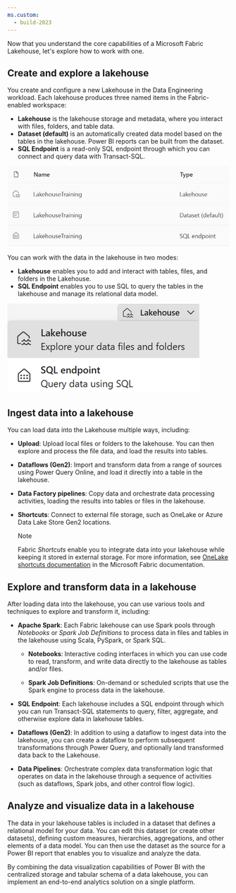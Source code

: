 ```yaml
---
ms.custom:
  - build-2023
---
```

Now that you understand the core capabilities of a Microsoft Fabric Lakehouse, let's explore how to work with one.

## Create and explore a lakehouse

You create and configure a new Lakehouse in the Data Engineering workload. Each lakehouse produces three named items in the Fabric-enabled workspace:

- **Lakehouse** is the lakehouse storage and metadata, where you interact with files, folders, and table data.
- **Dataset (default)** is an automatically created data model based on the tables in the lakehouse. Power BI reports can be built from the dataset.
- **SQL Endpoint** is a read-only SQL endpoint through which you can connect and query data with Transact-SQL.

![The three Lakehouse items as described](../media/lakehouse-items.png)

You can work with the data in the lakehouse in two modes:

- **Lakehouse** enables you to add and interact with tables, files, and folders in the Lakehouse.
- **SQL Endpoint** enables you to use SQL to query the tables in the lakehouse and manage its relational data model.

![The two Lakehouse Explorer modes](../media/explorer-modes.png)

## Ingest data into a lakehouse

You can load data into the Lakehouse multiple ways, including:

- **Upload**: Upload local files or folders to the lakehouse. You can then explore and process the file data, and load the results into tables.

- **Dataflows (Gen2)**: Import and transform data from a range of sources using Power Query Online, and load it directly into a table in the lakehouse.

- **Data Factory pipelines**: Copy data and orchestrate data processing activities, loading the results into tables or files in the lakehouse.

- **Shortcuts**: Connect to external file storage, such as OneLake or Azure Data Lake Store Gen2 locations.

  > [!NOTE]
  > Fabric *Shortcuts* enable you to integrate data into your lakehouse while keeping it stored in external storage. For more information, see [OneLake shortcuts documentation](https://learn.microsoft.com/fabric/onelake/onelake-shortcuts) in the Microsoft Fabric documentation.

## Explore and transform data in a lakehouse

After loading data into the lakehouse, you can use various tools and techniques to explore and transform it, including:

- **Apache Spark**: Each Fabric lakehouse can use Spark pools through *Notebooks* or *Spark Job Definitions* to process data in files and tables in the lakehouse using Scala, PySpark, or Spark SQL.

  - **Notebooks**: Interactive coding interfaces in which you can use code to read, transform, and write data directly to the lakehouse as tables and/or files.

  - **Spark Job Definitions**: On-demand or scheduled scripts that use the Spark engine to process data in the lakehouse.

- **SQL Endpoint**: Each lakehouse includes a SQL endpoint through which you can run Transact-SQL statements to query, filter, aggregate, and otherwise explore data in lakehouse tables.

- **Dataflows (Gen2)**: In addition to using a dataflow to ingest data into the lakehouse, you can create a dataflow to perform subsequent transformations through Power Query, and optionally land transformed data back to the Lakehouse.

- **Data Pipelines**: Orchestrate complex data transformation logic that operates on data in the lakehouse through a sequence of activities (such as dataflows, Spark jobs, and other control flow logic).

## Analyze and visualize data in a lakehouse

The data in your lakehouse tables is included in a dataset that defines a relational model for your data. You can edit this dataset (or create other datasets), defining custom measures, hierarchies, aggregations, and other elements of a data model. You can then use the dataset as the source for a Power BI report that enables you to visualize and analyze the data.

By combining the data visualization capabilities of Power BI with the centralized storage and tabular schema of a data lakehouse, you can implement an end-to-end analytics solution on a single platform.
